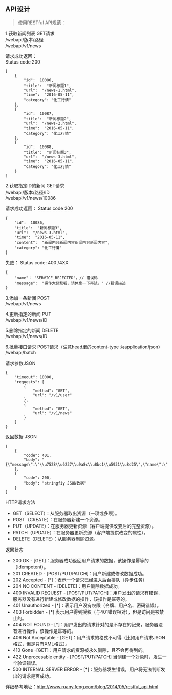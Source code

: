 ## API设计
> 使用RESTful API规范：


1.获取新闻列表 GET请求  
/webapi/版本/路径  
/webapi/v1/news  

请求成功返回：  
Status code 200

```
[
	{
		"id":  10086,
		"title":  "新闻标题1",
		"url":  "/news-1.html",
		"time":  "2016-05-11",
		"category": "化工行情"
	},
	{
		"id":  10087,
		"title":  "新闻标题2",
		"url":  "/news-2.html",
		"time":  "2016-05-11",
		"category": "化工行情"
	},
	{
		"id":  10088,
		"title":  "新闻标题3",
		"url":  "/news-3.html",
		"time":  "2016-05-11",
		"category": "化工行情"
	}
]
```

2.获取指定ID的新闻 GET请求  
/webapi/版本/路径/ID  
/webapi/v1/news/10086  

请求成功返回： 
Status code 200

```
{
	"id":  10086,
	"title":  "新闻标题3",
	"url":  "/news-3.html",
	"time":  "2016-05-11",
	"content":  "新闻内容新闻内容新闻内容新闻内容",
	"category": "化工行情"
}
```

失败：
Status code: 400 /4XX

```
{
	"name"： "SERVICE_REJECTED"，// 错误码
	"message":  "操作太频繁啦，请休息一下再试。" //错误描述
}
```

3.添加一条新闻  POST  
/webapi/v1/news

4.更新指定的新闻 PUT  
/webapi/v1/news/ID

5.删除指定的新闻 DELETE  
/webapi/v1/news/ID

6.批量接口请求 POST请求（注意head里的content-type 为application/json）  
/webapi/batch

请求参数JSON

```
{
    "timeout": 10000, 
    "requests": [
        {
            "method": "GET",
            "url": "/v1/user"
        },
        {
            "method": "GET",
            "url": "/v1/news"
        }
    ]
}
```

返回数据 JSON

```
[
    {
        "code": 401,
        "body": "{\"message\":\"\\u7528\\u6237\\u9a8c\\u8bc1\\u5931\\u8d25\",\"name\":\"HTTP_UNAUTHORIZED\"}"
    },
    {
        "code": 200,
        "body": "stringfiy JSON数据"
    }
]
```




HTTP请求方法  
* GET（SELECT）：从服务器取出资源（一项或多项）。
* POST（CREATE）：在服务器新建一个资源。
* PUT（UPDATE）：在服务器更新资源（客户端提供改变后的完整资源）。
* PATCH（UPDATE）：在服务器更新资源（客户端提供改变的属性）。
* DELETE（DELETE）：从服务器删除资源。

返回状态
* 200 OK - [GET]：服务器成功返回用户请求的数据，该操作是幂等的（Idempotent）。
* 201 CREATED - [POST/PUT/PATCH]：用户新建或修改数据成功。
* 202 Accepted - [*]：表示一个请求已经进入后台排队（异步任务）
* 204 NO CONTENT - [DELETE]：用户删除数据成功。
* 400 INVALID REQUEST - [POST/PUT/PATCH]：用户发出的请求有错误，服务器没有进行新建或修改数据的操作，该操作是幂等的。
* 401 Unauthorized - [*]：表示用户没有权限（令牌、用户名、密码错误）。
* 403 Forbidden - [*] 表示用户得到授权（与401错误相对），但是访问是被禁止的。
* 404 NOT FOUND - [*]：用户发出的请求针对的是不存在的记录，服务器没有进行操作，该操作是幂等的。
* 406 Not Acceptable - [GET]：用户请求的格式不可得（比如用户请求JSON格式，但是只有XML格式）。
* 410 Gone -[GET]：用户请求的资源被永久删除，且不会再得到的。
* 422 Unprocesable entity - [POST/PUT/PATCH] 当创建一个对象时，发生一个验证错误。
* 500 INTERNAL SERVER ERROR - [*]：服务器发生错误，用户将无法判断发出的请求是否成功。


详细参考地址：http://www.ruanyifeng.com/blog/2014/05/restful_api.html

